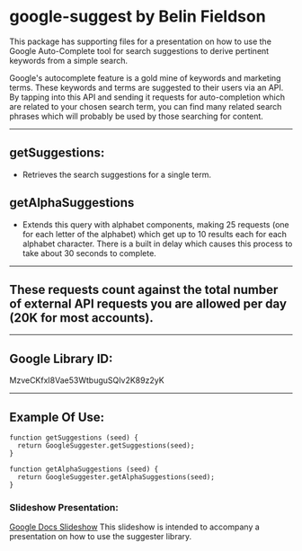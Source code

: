 # google-suggest by Belin Fieldson

This package has supporting files for a presentation on how to use the Google Auto-Complete tool for search
suggestions to derive pertinent keywords from a simple search.

Google's autocomplete feature is a gold mine of keywords and marketing terms. These keywords and terms are suggested to their users via an API. By tapping into this API and sending it requests for auto-completion which are related to your chosen search term, you can find many related search phrases which will probably be used by those searching for content.
____

## getSuggestions:
* Retrieves the search suggestions for a single term.

## getAlphaSuggestions
* Extends this query with alphabet components, making 25 requests (one for each letter of the alphabet) which get up to 10 results each for each alphabet character. There is a built in delay which causes this process to take about 30 seconds to complete.

____

## These requests count against the total number of external API requests you are allowed per day (20K for most accounts).
____

## Google Library ID:
MzveCKfxI8Vae53WtbuguSQIv2K89z2yK
____

## Example Of Use:
````
function getSuggestions (seed) {
  return GoogleSuggester.getSuggestions(seed);
}

function getAlphaSuggestions (seed) {
  return GoogleSuggester.getAlphaSuggestions(seed);
}
````

### Slideshow Presentation:
[Google Docs Slideshow](https://goo.gl/2zxCRX) This slideshow is intended to accompany a presentation
on how to use the suggester library.
